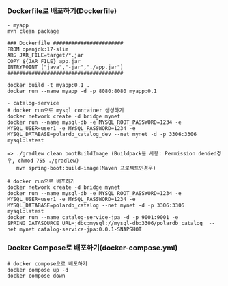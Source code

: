 ### Dockerfile로 배포하기(Dockerfile)

    - myapp
    mvn clean package
    
    ### Dockerfile #######################
    FROM openjdk:17-slim
    ARG JAR_FILE=target/*.jar
    COPY ${JAR_FILE} app.jar
    ENTRYPOINT ["java","-jar","./app.jar"]
    ######################################
    
    docker build -t myapp:0.1 .
    docker run --name myapp -d -p 8080:8080 myapp:0.1

    - catalog-service
    # docker run으로 mysql container 생성하기
    docker network create -d bridge mynet
    docker run --name mysql-db -e MYSQL_ROOT_PASSWORD=1234 -e MYSQL_USER=user1 -e MYSQL_PASSWORD=1234 -e MYSQL_DATABASE=polardb_catalog_dev --net mynet -d -p 3306:3306 mysql:latest

    => ./gradlew clean bootBuildImage (Buildpack을 사용: Permission denied경우, chmod 755 ./gradlew)
       mvn spring-boot:build-image(Maven 프로젝트인경우)
    
    # docker run으로 배포하기
    docker network create -d bridge mynet
    docker run --name mysql-db -e MYSQL_ROOT_PASSWORD=1234 -e MYSQL_USER=user1 -e MYSQL_PASSWORD=1234 -e MYSQL_DATABASE=polardb_catalog --net mynet -d -p 3306:3306 mysql:latest
    docker run --name catalog-service-jpa -d -p 9001:9001 -e SPRING_DATASOURCE_URL=jdbc:mysql://mysql-db:3306/polardb_catalog  --net mynet catalog-service-jpa:0.0.1-SNAPSHOT

### Docker Compose로 배포하기(docker-compose.yml)
    # docker compose으로 배포하기
    docker compose up -d
    docker compose down
